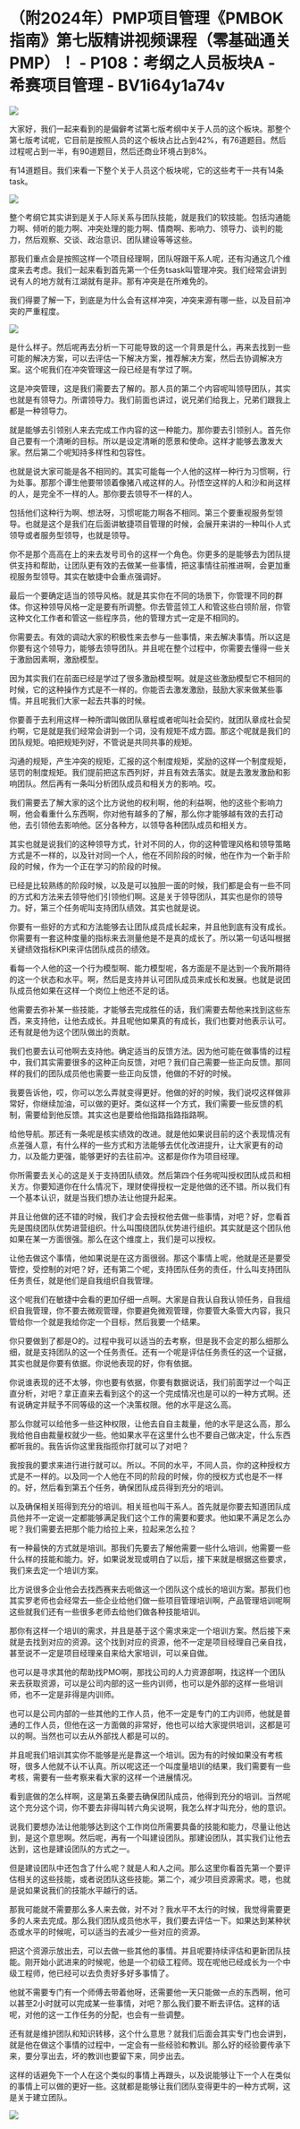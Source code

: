 # （附2024年）PMP项目管理《PMBOK指南》第七版精讲视频课程（零基础通关PMP）！ - P108：考纲之人员板块A - 希赛项目管理 - BV1i64y1a74v

![](img/816ba52d94ba2e3aece7c9157d57953c_0.png)

大家好，我们一起来看到的是偏僻考试第七版考纲中关于人员的这个板块。那整个第七版考试呢，它目前是按照人员的这个板块占比占到42%，有76道题目。然后过程呢占到一半，有90道题目，然后还商业环境占到8%。

有14道题目。我们来看一下整个关于人员这个板块呢，它的这些考干一共有14条task。

![](img/816ba52d94ba2e3aece7c9157d57953c_2.png)

整个考纲它其实讲到是关于人际关系与团队技能，就是我们的软技能。包括沟通能力啊、倾听的能力啊、冲突处理的能力啊、情商啊、影响力、领导力、谈判的能力，然后观察、交谈、政治意识、团队建设等等这些。

那我们重点会是按照这样一个项目经理啊，团队呀跟干系人呢，还有沟通这几个维度来去考虑。我们一起来看到首先第一个任务tsask叫管理冲突。我们经常会讲到说有人的地方就有江湖就有是非。那有冲突是在所难免的。

我们得要了解一下，到底是为什么会有这样冲突，冲突来源有哪一些，以及目前冲突的严重程度。

![](img/816ba52d94ba2e3aece7c9157d57953c_4.png)

是什么样子。然后呢再去分析一下可能导致的这一个背景是什么，再来去找到一些可能的解决方案，可以去评估一下解决方案，推荐解决方案，然后去协调解决方案。这个呢我们在冲突管理这一段已经是有学过了啊。

这是冲突管理，这是我们需要去了解的。那人员的第二个内容呢叫领导团队，其实也就是有领导力。所谓领导力。我们前面也讲过，说兄弟们给我上，兄弟们跟我上都是一种领导力。

就是能够去引领别人来去完成工作内容的这一种能力。那你要去引领别人。首先你自己要有一个清晰的目标。所以是设定清晰的愿景和使命。这样才能够去激发大家。然后第二个呢知持多样性和包容性。

也就是说大家可能是各不相同的。其实可能每一个人他的这样一种行为习惯啊，行为处事。那那个谭生他要带领着像猪八戒这样的人。孙悟空这样的人和沙和尚这样的人，是完全不一样的人。那你要去领导不一样的人。

包括他们这种行为啊、想法呀，习惯呢能力啊各不相同。第三个要重视服务型领导。也就是这个是我们在后面讲敏捷项目管理的时候，会展开来讲的一种叫仆人式领导或者服务型领导，也就是领导。

你不是那个高高在上的来去发号司令的这样一个角色。你更多的是能够去为团队提供支持和帮助，让团队更有效的去做某一些事情，把这事情往前推进啊，会更加重视服务型领导。其实在敏捷中会重点强调好。

最后一个要确定适当的领导风格。就是其实你在不同的场景下，你管理不同的群体。你这种领导风格一定是要有所调整。你去管蓝领工人和管这些白领阶层，你管这种文化工作者和管这一些程序员，他的管理方式一定是不相同的。

你需要去。有效的调动大家的积极性来去参与一些事情，来去解决事情。所以这是你要有这个领导力，能够去领导团队。并且呢在整个过程中，你需要去懂得一些关于激励因素啊，激励模型。

因为其实我们在前面已经是学过了很多激励模型啊。就是这些激励模型它不相同的时候，它的这种操作方式是不一样的。你能否去激发激励，鼓励大家来做某些事情。并且呢我们大家一起去共事的时候。

你要善于去利用这样一种所谓叫做团队章程或者呢叫社会契约，就团队章成社会契约啊，它是就是我们经常会讲到一个词，没有规矩不成方圆。那这个呢就是我们的团队规矩。咱把规矩列好，不管说是共同共事的规矩。

沟通的规矩，产生冲突的规矩，汇报的这个制度规矩，奖励的这样一个制度规矩，惩罚的制度规矩。我们提前把这东西列好，并且有效去落实。就是去激发激励和影响团队。然后再有一条叫分析团队成员和相关方的影响。哎。

我们需要去了解大家的这个比方说他的权利啊，他的利益啊，他的这些个影响力啊，他会看重什么东西啊，你对他有越多的了解，那么你才能够越有效的去打动他，去引领他去影响他。区分各种方，以领导各种团队成员和相关方。

其实也就是说我们的这种领导方式，针对不同的人，你的这种管理风格和领导策略方式是不一样的，以及针对同一个人，他在不同阶段的时候，他在作为一个新手阶段的时候，作为一个正在学习的阶段的时候。

已经是比较熟练的阶段时候，以及是可以独胆一面的时候，我们都是会有一些不同的方式和方法来去领导他们引领他们啊。这是关于领导团队，其实也是你的领导力。好，第三个任务呢叫支持团队绩效。其实也就是说。

你要有一些好的方式和方法能够去让团队成员成长起来，并且他到底有没有成长。你需要有一套这种度量的指标来去测量他是不是真的成长了。所以第一句话叫根据关键绩效指标KPI来评估团队成员的绩效。

看每一个人他的这一个行为模型啊、能力模型呢，各方面是不是达到一个我所期待的这一个状态和水平。啊，然后是支持并认可团队成员来成长和发展。也就是说团队成员他如果在这样一个岗位上他还不足的话。

他需要去弥补某一些技能，才能够去完成胜任的话，我们需要去帮他来找到这些东西，来支持他，让他去成长。并且呢他如果真的有成长，我们也要对他表示认可。还有就是他为这个团队做出的贡献。

我们也要去认可他啊去支持他。确定适当的反馈方法。因为他可能在做事情的过程中，我们其实需要很多的这种正向反馈，对吧？我们自己需要一些正向反馈。那同样的我们的团队成员他也需要一些正向反馈，他做的不好的时候。

我要告诉他，哎，你可以怎么弄就变得更好。他做的好的时候，我们说哎这样做非常好，你继续加油，可以做的更好。类似这样一个方式，我们需要一些反馈的机制，需要给到他反馈。其实这也是要给他指路指路指路啊。

给他导航。那还有一条呢是核实绩效的改进。就是他如果说目前的这个表现情况有点差强人意，有什么样的一些方式和方法能够去优化改进提升，让大家更有的动力，以及能力更强，能够更好的去往前冲。这都是你作为项目经理。

你所需要去关心的这是关于支持团队绩效。然后第四个任务呢叫授权团队成员和相关方。你要知道你在什么情况下，理财使得授权一定是他做的还不错。所以我们有一个基本认识，就是当我们想办法让他提升起来。

并且让他做的还不错的时候，我们才会去授权他去做一些事情，对吧？好，您看首先是围绕团队优势进营组织。什么叫围绕团队优势进行组织。其实就是这个团队他如果在某一方面很强。那么在这个维度上，我们是可以授权。

让他去做这个事情，他如果说是在这方面很弱。那这个事情上呢，他就是还是要受管控，受控制的对吧？好，还有第二个呢，支持团队任务的责任，什么叫支持团队任务责任，就是他们是自我组织自我管理。

这个呢我们在敏捷中会看的更加仔细一点啊。大家是自我认自我认领任务，自我组织自我管理，你不要去微观管理，你要避免微观管理，你要管大条管大内容，我只管给你一个就是我给你定一个目标，然后我要一个结果。

你只要做到了都是O的。过程中我可以适当的去考察，但是我不会定的那么细那么细，就是支持团队的这一个任务责任。还有一个呢是评估任务责任的这一个证据，其实也就是你要有依据。你说他表现的好，你有依据。

你说谁表现的还不太够，你也要有依据，你要有数据说话，我们前面学过一个叫正直分析，对吧？拿正直来去看到这个的这一个完成情况也是可以的一种方式啊。还有说确定并赋予不同等级的这一个决策权限。他的水平是这么高。

那么你就可以给他多一些这种权限，让他去自自主裁量，他的水平是这么高，那么我给他自由裁量权就少一些。他如果水平在这里什么也不要自己做决定，什么东西都听我的。我告诉你这里我指揽你打就可以了对吧？

我按我的要求来进行进行就可以。所以。不同的水平，不同人员，你的这种授权方式是不一样的。以及同一个人他在不同的阶段的时候，你的授权方式也是不一样的。好，然后看到第五个任务，确保团队成员得到充分的培训。

以及确保相关班得到充分的培训。相关班也叫干系人。首先就是你要去知道团队成员他并不一定说一定都能够满足我们这个工作的需要和要求。他如果不满足怎么办呢？我们需要去把那个能力给拉上来，拉起来怎么拉？

有一种最快的方式就是培训。那我们先要去了解他需要一些什么培训，他需要一些什么样的技能和能力。好，如果说发现或明白了以后，接下来就是根据这些要求，我们来去定一个培训方案。

比方说很多企业他会去找西赛来去呃做这一个团队这个成长的培训方案。那我们也其实罗老师也会经常去一些企业给他们做一些项目管理培训啊，产品管理培训呢啊这些就我们还有一些很多老师去给他们做各种技能培训。

那你有这样一个培训的需求，并且是基于这个需求来定一个培训方案。然后接下来就是去找到对应的资源。这个找到对应的资源，他不一定是项目经理自己亲自找，甚至说不一定是项目经理亲自来给大家培训，可以亲自做。

也可以是寻求其他的帮助找PMO啊，那找公司的人力资源部啊，找这样一个团队来去获取资源，可以是公司内部的这一些内训师，也可以是外部的这样一些培训师，也不一定是非得是内训师。

也可以是公司内部的一些其他的工作人员，他不一定是专门的工内训师，他就是普通的工作人员，但他在这一方面做的非常好，他也可以给大家提供培训，这都是可以的啊。当然也可以去从外部找人都是可以的。

并且呢我们培训其实你不能够是光是靠这一个培训。因为有的时候如果没有考核呀，很多人他就不认不认真。所以呢这还一个叫度量培训的结果，我们需要有一些考核，需要有一些考察来看大家的这样一个进展情况。

看到底做的怎么样啊，这是第五条要去确保团队成员，他得到充分的培训。当然呢这个充分这个词，你不要去非得叫转六角尖说啊，我怎么样才叫充分，他的意识。

说我们要想办法让他能够达到这个工作岗位所需要具备的技能和能力，尽量让他达到，是这个意思啊。然后呢，再有一个叫建设团队。那建设团队，其实我们让他去达到，这也是建设团队的方式之一。

但是建设团队中还包含了什么呢？就是人和人之间。那么这里你看首先第一个要评估相关的这些技能，或者说团队这些技能。第二个，减少项目资源需求。嗯，也就是说如果说我们的技能水平越行的话。

那我可能就不需要那么多人来去做，对不对？我水平不太行的时候，我觉得需要更多的人来去完成。那么我们团队成员他水平，我们要去评估一下。如果达到某种状态或水平的时候呢，可以适当的去减少一些对应的资源。

把这个资源示放出去，可以去做一些其他的事情。并且呢要持续评估和更新团队技能。刚开始小武进来的时候呢，他是一个初级工程师。现在呢他已经成长为一个中级工程师，他已经可以去负责好多好多事情了。

他就不需要专门有一个师傅去带着他呀，还需要他一天只能做一点的东西啊，他可以甚至2小时就可以完成某一些事情，对吧？那么我们要不断去评估。这样的话呢，对他的这一工作任务的分配，也会有一些调整。

还有就是维护团队和知识转移，这个什么意思？就我们后面会其实专门也会讲到，就是他在做这个事情的过程中，一定会有一些经验和教训。那么好的经验要传承下来，要分享出去，坏的教训也要留下来，同步出去。

这样的话避免下一个人在这个类似的事情上再跟头，以及说能够让下一个人在类似的事情上可以做的更好一些。这就都是能够让我们团队变得更牛的一种方式啊，这是关于建立团队。



![](img/816ba52d94ba2e3aece7c9157d57953c_6.png)